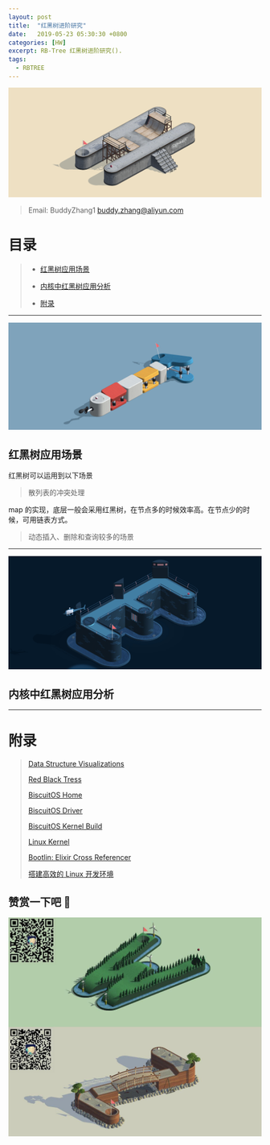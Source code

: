 ```yaml
---
layout: post
title:  "红黑树进阶研究"
date:   2019-05-23 05:30:30 +0800
categories: [HW]
excerpt: RB-Tree 红黑树进阶研究().
tags:
  - RBTREE
---
```


![DTS](/assets/PDB/BiscuitOS/kernel/IND00000H.jpg)

> Email: BuddyZhang1 <buddy.zhang@aliyun.com>


# 目录

> - [红黑树应用场景](#红黑树应用场景)
>
> - [内核中红黑树应用分析](#内核中红黑树应用分析)
>
> - [附录](#附录)

-----------------------------------
<span id="红黑树应用场景"></span>

![DTS](/assets/PDB/BiscuitOS/kernel/IND00000T.jpg)

## 红黑树应用场景

红黑树可以运用到以下场景

> 散列表的冲突处理

map 的实现，底层一般会采用红黑树，在节点多的时候效率高。在节点少的时候，可用链表方式。

> 动态插入、删除和查询较多的场景

-----------------------------------
<span id="内核中红黑树应用分析"></span>

![DTS](/assets/PDB/BiscuitOS/kernel/IND00000E.jpg)

## 内核中红黑树应用分析

-----------------------------------------------

# <span id="附录">附录</span>

> [Data Structure Visualizations](https://www.cs.usfca.edu/~galles/visualization/Algorithms.html)
>
> [Red Black Tress](https://biscuitos.github.io/blog/Tree_RBTree/)
>
> [BiscuitOS Home](https://biscuitos.github.io/)
>
> [BiscuitOS Driver](https://biscuitos.github.io/blog/BiscuitOS_Catalogue/)
>
> [BiscuitOS Kernel Build](https://biscuitos.github.io/blog/Kernel_Build/)
>
> [Linux Kernel](https://www.kernel.org/)
>
> [Bootlin: Elixir Cross Referencer](https://elixir.bootlin.com/linux/latest/source)
>
> [搭建高效的 Linux 开发环境](https://biscuitos.github.io/blog/Linux-debug-tools/)

## 赞赏一下吧 🙂

![MMU](/assets/PDB/BiscuitOS/kernel/HAB000036.jpg)
